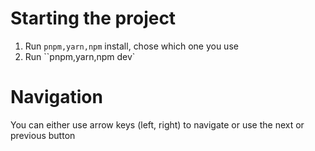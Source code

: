 # Starting the project

1. Run `pnpm,yarn,npm` install, chose which one you use
2. Run ``pnpm,yarn,npm dev`

# Navigation

You can either use arrow keys (left, right) to navigate or use the next or previous button
